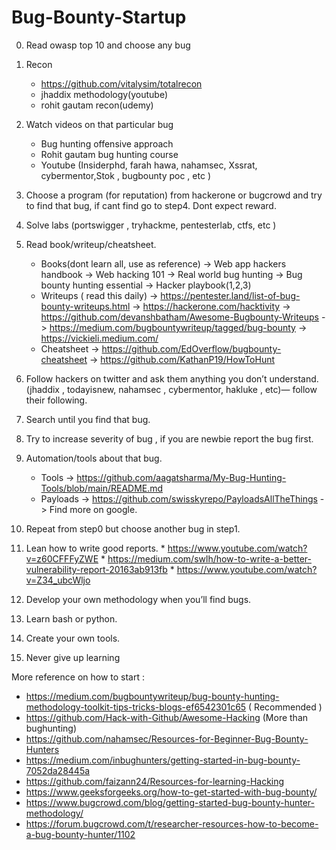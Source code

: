 # Bug-Bounty-Startup

0. Read owasp top 10 and choose any bug

1. Recon
     * https://github.com/vitalysim/totalrecon
     * jhaddix methodology(youtube)
     * rohit gautam recon(udemy)

2. Watch videos on that particular bug
     * Bug hunting offensive approach 
     * Rohit gautam bug hunting course
     * Youtube (Insiderphd, farah hawa, nahamsec, Xssrat, cybermentor,Stok , bugbounty poc , etc )

3. Choose a program (for reputation) from hackerone or bugcrowd and try to find that bug, if cant find go to step4. Dont expect reward.

4. Solve labs (portswigger , tryhackme, pentesterlab, ctfs, etc )

5. Read book/writeup/cheatsheet.
     * Books(dont learn all, use as reference)
         -> Web app hackers handbook
         -> Web hacking 101 
         -> Real world bug hunting
         -> Bug bounty hunting essential
         -> Hacker playbook(1,2,3)
     * Writeups ( read this daily)
         -> https://pentester.land/list-of-bug-bounty-writeups.html
         -> https://hackerone.com/hacktivity
         -> https://github.com/devanshbatham/Awesome-Bugbounty-Writeups
         -> https://medium.com/bugbountywriteup/tagged/bug-bounty
         -> https://vickieli.medium.com/
     * Cheatsheet
         -> https://github.com/EdOverflow/bugbounty-cheatsheet
         -> https://github.com/KathanP19/HowToHunt

6. Follow hackers on twitter and ask them anything you don’t understand.(jhaddix , todayisnew, nahamsec , cybermentor, hakluke , etc)— follow their following.

7. Search until you find that bug.

8. Try to increase severity of bug , if you are newbie report the bug first. 

9. Automation/tools about that bug.
     * Tools
        -> https://github.com/aagatsharma/My-Bug-Hunting-Tools/blob/main/README.md
     * Payloads
        -> https://github.com/swisskyrepo/PayloadsAllTheThings
        -> Find more on google. 

10. Repeat from step0 but choose another bug in step1.

11. Lean how to write good reports.
        * https://www.youtube.com/watch?v=z60CFFFyZWE
        * https://medium.com/swlh/how-to-write-a-better-vulnerability-report-20163ab913fb
        * https://www.youtube.com/watch?v=Z34_ubcWljo
        
12. Develop your own methodology when you’ll find bugs.

13. Learn bash or python.

14. Create your own tools. 

15. Never give up learning

          
More reference on how to start : 
   * https://medium.com/bugbountywriteup/bug-bounty-hunting-methodology-toolkit-tips-tricks-blogs-ef6542301c65 ( Recommended )
   * https://github.com/Hack-with-Github/Awesome-Hacking (More than bughunting)
   * https://github.com/nahamsec/Resources-for-Beginner-Bug-Bounty-Hunters
   * https://medium.com/inbughunters/getting-started-in-bug-bounty-7052da28445a
   * https://github.com/faizann24/Resources-for-learning-Hacking
   * https://www.geeksforgeeks.org/how-to-get-started-with-bug-bounty/
   * https://www.bugcrowd.com/blog/getting-started-bug-bounty-hunter-methodology/
   * https://forum.bugcrowd.com/t/researcher-resources-how-to-become-a-bug-bounty-hunter/1102
